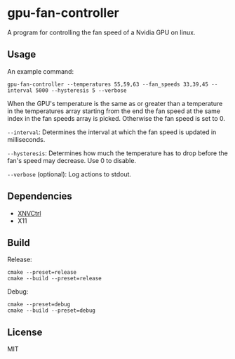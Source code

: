 # gpu-fan-controller

A program for controlling the fan speed of a Nvidia GPU on linux.

## Usage

An example command:
```
gpu-fan-controller --temperatures 55,59,63 --fan_speeds 33,39,45 --interval 5000 --hysteresis 5 --verbose
```

When the GPU's temperature is the same as or greater than a temperature in the temperatures array starting from the end the fan speed at the same index in the fan speeds array is picked. Otherwise the fan speed is set to 0.

`--interval`: Determines the interval at which the fan speed is updated in milliseconds.

`--hysteresis`: Determines how much the temperature has to drop before the fan's speed may decrease. Use 0 to disable.

`--verbose` (optional): Log actions to stdout.

## Dependencies

- [XNVCtrl](https://github.com/NVIDIA/nvidia-settings/tree/main/src/libXNVCtrl)
- X11

## Build

Release:
```
cmake --preset=release
cmake --build --preset=release
```

Debug:
```
cmake --preset=debug
cmake --build --preset=debug
```

## License

MIT
